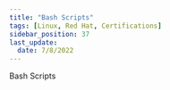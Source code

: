 ```yaml
---
title: "Bash Scripts"
tags: [Linux, Red Hat, Certifications]
sidebar_position: 37
last_update:
  date: 7/8/2022
---
```


Bash Scripts
